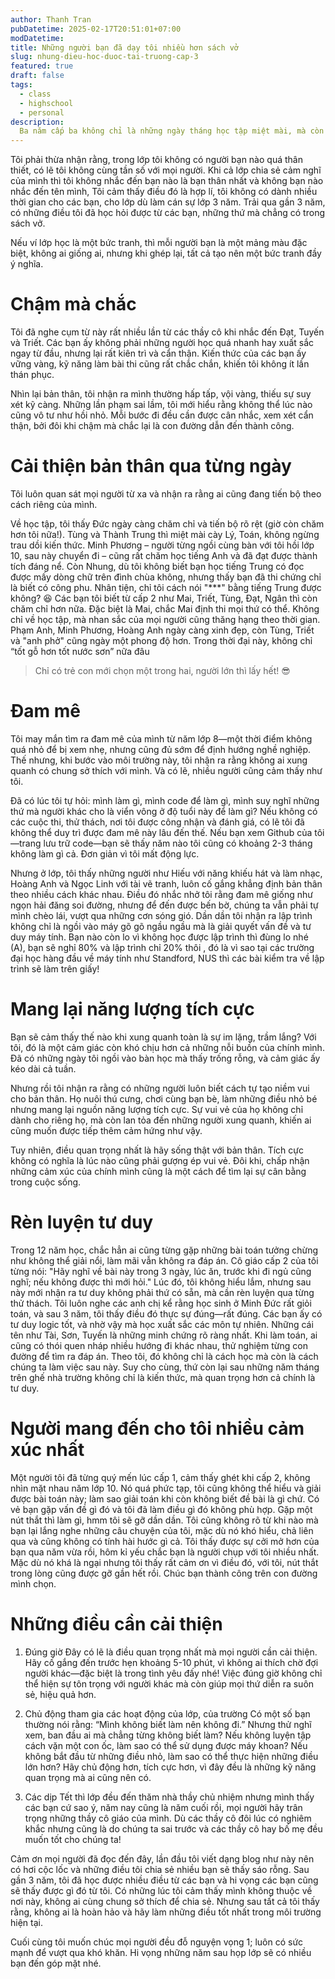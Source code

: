```yaml
---
author: Thanh Tran
pubDatetime: 2025-02-17T20:51:01+07:00
modDatetime: 
title: Những người bạn đã dạy tôi nhiều hơn sách vở
slug: nhung-dieu-hoc-duoc-tai-truong-cap-3
featured: true
draft: false
tags:
  - class
  - highschool
  - personal
description:
  Ba năm cấp ba không chỉ là những ngày tháng học tập miệt mài, mà còn là hành trình tôi trưởng thành bên những người bạn. Mỗi cuộc trò chuyện, mỗi lần tranh luận hay những khoảnh khắc vui đùa tưởng chừng nhỏ bé lại mang đến cho tôi những bài học sâu sắc về tình bạn, sự thấu hiểu và giá trị của những người xung quanh. Trong bài viết này, tôi muốn chia sẻ những điều quý giá mà tôi đã học được từ bạn bè trong lớp – những điều có lẽ không sách vở nào dạy, nhưng sẽ theo tôi suốt cả cuộc đời.
---
```


Tôi phải thừa nhận rằng, trong lớp tôi không có người bạn nào quá thân thiết, có lẽ tôi không cùng tần số với mọi người. Khi cả lớp chia sẻ cảm nghĩ của mình thì tôi không nhắc đến bạn nào là bạn thân nhất và không bạn nào nhắc đến tên mình, Tôi cảm thấy điều đó là hợp lí, tôi không có dành nhiều thời gian cho các bạn, cho lớp dù làm cán sự lớp 3 năm. Trải qua gần 3 năm, có những điều tôi đã học hỏi được từ các bạn, những thứ mà chẳng có trong sách vở.

Nếu ví lớp học là một bức tranh, thì mỗi người bạn là một mảng màu đặc biệt, không ai giống ai, nhưng khi ghép lại, tất cả tạo nên một bức tranh đầy ý nghĩa.

# Chậm mà chắc
Tôi đã nghe cụm từ này rất nhiều lần từ các thầy cô khi nhắc đến Đạt, Tuyến và Triết. Các bạn ấy không phải những người học quá nhanh hay xuất sắc ngay từ đầu, nhưng lại rất kiên trì và cẩn thận. Kiến thức của các bạn ấy vững vàng, kỹ năng làm bài thi cũng rất chắc chắn, khiến tôi không ít lần thán phục.

Nhìn lại bản thân, tôi nhận ra mình thường hấp tấp, vội vàng, thiếu sự suy xét kỹ càng. Những lần phạm sai lầm, tôi mới hiểu rằng không thể lúc nào cũng vô tư như hồi nhỏ. Mỗi bước đi đều cần được cân nhắc, xem xét cẩn thận, bởi đôi khi chậm mà chắc lại là con đường dẫn đến thành công.

# Cải thiện bản thân qua từng ngày
Tôi luôn quan sát mọi người từ xa và nhận ra rằng ai cũng đang tiến bộ theo cách riêng của mình.

Về học tập, tôi thấy Đức ngày càng chăm chỉ và tiến bộ rõ rệt (giờ còn chăm hơn tôi nữa!). Tùng và Thành Trung thì miệt mài cày Lý, Toán, không ngừng trau dồi kiến thức. Minh Phương – người từng ngồi cùng bàn với tôi hồi lớp 10, sau này chuyển đi – cũng rất chăm học tiếng Anh và đã đạt được thành tích đáng nể. Còn Nhung, dù tôi không biết bạn học tiếng Trung có đọc được mấy dòng chữ trên đình chùa không, nhưng thấy bạn đã thi chứng chỉ là biết có công phu. Nhân tiện, chỉ tôi cách nói "***" bằng tiếng Trung được không? 😆
Các bạn tôi biết từ cấp 2 như Mai, Triết, Tùng, Đạt, Ngân thì còn chăm chỉ hơn nữa. Đặc biệt là Mai, chắc Mai định thi mọi thứ có thể.
Không chỉ về học tập, mà nhan sắc của mọi người cũng thăng hạng theo thời gian. Phạm Anh, Minh Phương, Hoàng Anh ngày càng xinh đẹp, còn Tùng, Triết và "anh phở" cũng ngày một phong độ hơn. Trong thời đại này, không chỉ “tốt gỗ hơn tốt nước sơn” nữa đâu
> Chỉ có trẻ con mới chọn một trong hai, người lớn thì lấy hết! 😎

# Đam mê
Tôi may mắn tìm ra đam mê của mình từ năm lớp 8—một thời điểm không quá nhỏ để bị xem nhẹ, nhưng cũng đủ sớm để định hướng nghề nghiệp. Thế nhưng, khi bước vào môi trường này, tôi nhận ra rằng không ai xung quanh có chung sở thích với mình. Và có lẽ, nhiều người cũng cảm thấy như tôi.

Đã có lúc tôi tự hỏi: mình làm gì, mình code để làm gì, mình suy nghĩ những thứ mà người khác cho là viển vông ở độ tuổi này để làm gì? Nếu không có các cuộc thi, thử thách, nơi tôi được công nhận và đánh giá, có lẽ tôi đã không thể duy trì được đam mê này lâu đến thế. Nếu bạn xem Github của tôi—trang lưu trữ code—bạn sẽ thấy năm nào tôi cũng có khoảng 2-3 tháng không làm gì cả. Đơn giản vì tôi mất động lực.

Nhưng ở lớp, tôi thấy những người như Hiếu với năng khiếu hát và làm nhạc, Hoàng Anh và Ngọc Linh với tài vẽ tranh, luôn cố gắng khẳng định bản thân theo nhiều cách khác nhau. Điều đó nhắc nhở tôi rằng đam mê giống như ngọn hải đăng soi đường, nhưng để đến được bến bờ, chúng ta vẫn phải tự mình chèo lái, vượt qua những cơn sóng gió.
Dần dần tôi nhận ra lập trình không chỉ là ngồi vào máy gõ gõ ngầu ngầu mà là giải quyết vấn đề và tư duy máy tính. Bạn nào còn lo vì không học được lập trình thì đùng lo nhé (A), bạn sẽ nghỉ 80% và lập trình chỉ 20% thôi , đó là vì sao tại các trường đại học hàng đầu về máy tính như Standford, NUS thì các bài kiểm tra về lập trình sẽ làm trên giấy!

# Mang lại năng lượng tích cực
Bạn sẽ cảm thấy thế nào khi xung quanh toàn là sự im lặng, trầm lắng? Với tôi, đó là một cảm giác còn khó chịu hơn cả những nỗi buồn của chính mình. Đã có những ngày tôi ngồi vào bàn học mà thấy trống rỗng, và cảm giác ấy kéo dài cả tuần.

Nhưng rồi tôi nhận ra rằng có những người luôn biết cách tự tạo niềm vui cho bản thân. Họ nuôi thú cưng, chơi cùng bạn bè, làm những điều nhỏ bé nhưng mang lại nguồn năng lượng tích cực. Sự vui vẻ của họ không chỉ dành cho riêng họ, mà còn lan tỏa đến những người xung quanh, khiến ai cũng muốn được tiếp thêm cảm hứng như vậy.

Tuy nhiên, điều quan trọng nhất là hãy sống thật với bản thân. Tích cực không có nghĩa là lúc nào cũng phải gượng ép vui vẻ. Đôi khi, chấp nhận những cảm xúc của chính mình cũng là một cách để tìm lại sự cân bằng trong cuộc sống.

# Rèn luyện tư duy
Trong 12 năm học, chắc hẳn ai cũng từng gặp những bài toán tưởng chừng như không thể giải nổi, làm mãi vẫn không ra đáp án. Cô giáo cấp 2 của tôi từng nói: "Hãy nghĩ về bài này trong 3 ngày, lúc ăn, trước khi đi ngủ cũng nghĩ; nếu không được thì mới hỏi." Lúc đó, tôi không hiểu lắm, nhưng sau này mới nhận ra tư duy không phải thứ có sẵn, mà cần rèn luyện qua từng thử thách.
Tôi luôn nghe các anh chị kể rằng học sinh ở Minh Đức rất giỏi toán, và sau 3 năm, tôi thấy điều đó thực sự đúng—rất đúng. Các bạn ấy có tư duy logic tốt, và nhờ vậy mà học xuất sắc các môn tự nhiên. Những cái tên như Tài, Sơn, Tuyến là những minh chứng rõ ràng nhất.
Khi làm toán, ai cũng có thói quen nháp nhiều hướng đi khác nhau, thử nghiệm từng con đường để tìm ra đáp án. Theo tôi, đó không chỉ là cách học mà còn là cách chúng ta làm việc sau này. Suy cho cùng, thứ còn lại sau những năm tháng trên ghế nhà trường không chỉ là kiến thức, mà quan trọng hơn cả chính là tư duy.

# Người mang đến cho tôi nhiều cảm xúc nhất
Một người tôi đã từng quý mến lúc cấp 1, cảm thấy ghét khi cấp 2, không nhìn mặt nhau năm lớp 10. Nó quá phức tạp, tôi cũng không thể hiểu và giải được bài toán này; làm sao giải toán khi còn không biết đề bài là gì chứ. Có vẻ bạn gặp vấn đề gì đó và tôi đã làm điều gì đó không phù hợp. Gặp một nút thắt thì làm gì, hmm tôi sẽ gỡ dần dần. Tôi cũng không rõ từ khi nào mà bạn lại lắng nghe những câu chuyện của tôi, mặc dù nó khó hiểu, chả liên qua và cũng không có tính hài hước gì cả. Tôi thấy được sự cởi mở hơn của bạn qua năm vừa rồi, hôm kỉ yếu chắc bạn là người chụp với tôi nhiều nhất. Mặc dù nó khá là ngại nhưng tôi thấy rất cảm ơn vì điều đó, với tôi, nút thắt trong lòng cũng được gỡ gần hết rồi. Chúc bạn thành công trên con đường mình chọn.

# Những điều cần cải thiện
1. Đúng giờ
Đây có lẽ là điều quan trọng nhất mà mọi người cần cải thiện. Hãy cố gắng đến trước hẹn khoảng 5-10 phút, vì không ai thích chờ đợi người khác—đặc biệt là trong tình yêu đấy nhé! Việc đúng giờ không chỉ thể hiện sự tôn trọng với người khác mà còn giúp mọi thứ diễn ra suôn sẻ, hiệu quả hơn.

2. Chủ động tham gia các hoạt động của lớp, của trường
Có một số bạn thường nói rằng: “Mình không biết làm nên không đi.” Nhưng thử nghĩ xem, ban đầu ai mà chẳng từng không biết làm? Nếu không luyện tập cách vặn một con ốc, làm sao có thể sử dụng được máy khoan? Nếu không bắt đầu từ những điều nhỏ, làm sao có thể thực hiện những điều lớn hơn? Hãy chủ động hơn, tích cực hơn, vì đây đều là những kỹ năng quan trọng mà ai cũng nên có. 

3. Các dịp Tết thì lớp đều đến thăm nhà thầy chủ nhiệm nhưng mình thấy các bạn cứ sao ý, năm nay cũng là năm cuối rồi, mọi người hãy trân trọng những thầy cô giáo của mình. Dù các thầy cô đôi lúc có nghiêm khắc nhưng cũng là do chúng ta sai trước và các thầy cô hay bố mẹ đều muốn tốt cho chúng ta!


Cảm ơn mọi người đã đọc đến đây, lần đầu tôi viết dạng blog như này nên có hơi cộc lốc và những điều tôi chia sẻ nhiều bạn sẽ thấy sáo rỗng. Sau gần 3 năm, tôi đã học được nhiều điều từ các bạn và hi vọng các bạn cũng sẽ thấy được gì đó từ tôi. Có những lúc tôi cảm thấy mình không thuộc về nơi này, không ai cùng chung sở thích để chia sẻ. Nhưng sau tất cả tôi thấy rằng, không ai là hoàn hảo và hãy làm những điều tốt nhất trong môi trường hiện tại. 

Cuối cùng tôi muốn chúc mọi người đều đỗ nguyện vọng 1; luôn có sức mạnh để vượt qua khó khăn. Hi vọng những năm sau họp lớp sẽ có nhiều bạn đến góp mặt nhé.
